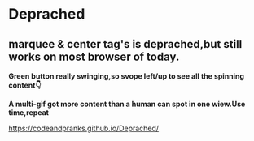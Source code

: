 # Deprached
## marquee & center tag's  is deprached,but still works on most browser of today.

**Green button really swinging,so svope left/up to see all the spinning content👇**

**A multi-gif got more content than a human can spot in one wiew.Use time,repeat**

https://codeandpranks.github.io/Deprached/
